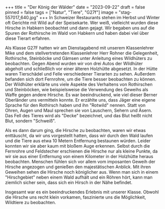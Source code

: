 +++
title = "Der König der Wälder"
date = "2023-09-22"
draft = false
pinned = false
tags = ["Natur", "Tiere", "G27f"]
image = "stag-557017_640.jpg"
+++
In Schweizer Restaurants stehen im Herbst und Winter oft Gerichte mit Wild auf der Speisekarte. Wer weiß, vielleicht wurden diese Hirsche in Habkern beobachtet und dann gejagt. Wir begaben uns auf die Spuren der Rothirsche im Wald von Habkern und haben dabei viel über diese Tierart erfahren.

Als Klasse G27F hatten wir am Dienstagabend mit unserem Klassenlehrer Mike und dem stellvertretenden Klassenlehrer Herr Rohner die Gelegenheit, Rothirsche, Steinböcke und Gämsen unter Anleitung eines Wildhüters zu beobachten. Gegen Abend wurden wir von drei Autos der Wildhüter abgeholt und schließlich vor einer älteren Holzhütte abgesetzt. In der Hütte waren Tierschädel und Felle verschiedener Tierarten zu sehen. Außerdem befanden sich dort Fernrohre, um die Tiere besser beobachten zu können. Der Wildhüter erklärte uns viele Aspekte des Verhaltens von Rothirschen und Steinböcken, wie beispielsweise die Verwendung des Geweihs als Waffe gegen andere Hirsche. Es war beeindruckend, wie viel dieser Berner Oberländer uns vermitteln konnte. Er erzählte uns, dass Jäger eine eigene Sprache für den Rothirsch haben und ihn "Rotwild" nennen. Statt von Ohren, Augen und Maul sprechen sie von Lauschern, Sehern und Äsern. Das Fell des Tieres wird als "Decke" bezeichnet, und das Blut heißt nicht Blut, sondern "Schweiß".

Als es dann darum ging, die Hirsche zu beobachten, waren wir etwas enttäuscht, da wir uns vorgestellt hatten, dass wir durch den Wald laufen und die Tiere aus etwa 10 Metern Entfernung bestaunen würden. Leider konnten wir sie aber kaum mit bloßem Auge erkennen. Selbst durch die Fernrohre und Feldstecher erschienen die Hirsche nur als kleine Punkte, da wir sie aus einer Entfernung von einem Kilometer in der Holzhütte heraus beobachten. Menschen fühlen sich vor allem vom imposanten Geweih der Hirsche angezogen und genießen den majestätischen Anblick. Mit ihren Geweihen sehen die Hirsche noch königlicher aus. Wenn man sich in einem "Hirschgebiet" neben einem Wald aufhält und ein Röhren hört, kann man ziemlich sicher sein, dass sich ein Hirsch in der Nähe befindet.

Insgesamt war es ein beeindruckendes Erlebnis mit unserer Klasse. Obwohl die Hirsche uns recht klein vorkamen, faszinierte uns die Möglichkeit, Wildtiere zu beobachten.